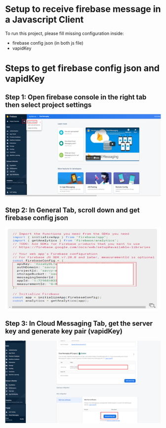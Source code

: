 # Setup to receive firebase message in a Javascript Client
To run this project, please fill missing configuration inside:

* firebase config json (in both js file)
* vapidKey

# Steps to get firebase config json and vapidKey
## Step 1: Open firebase console in the right tab then select project settings
![text](images/to_settings.png)
## Step 2: In General Tab, scroll down and get firebase config json
![text](images/firebase-config.png)
## Step 3: In Cloud Messaging Tab, get the server key and generate key pair (vapidKey)
![text](images/get_key.png)

